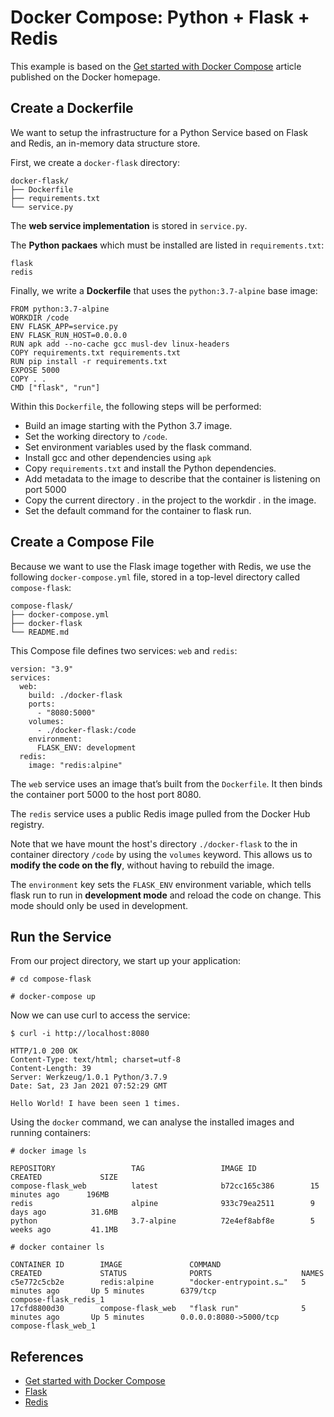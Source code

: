 # Docker Compose: Python + Flask + Redis

This example is based on the [Get started with Docker Compose](https://docs.docker.com/compose/gettingstarted/)
article published on the Docker homepage.

## Create a Dockerfile

We want to setup the infrastructure for a Python Service based on Flask and Redis, an in-memory data structure store.

First, we create a `docker-flask` directory:
```
docker-flask/
├── Dockerfile
├── requirements.txt
└── service.py
```
The **web service implementation** is stored in `service.py`. 

The **Python packaes** which must be installed are listed in `requirements.txt`:
```
flask
redis
```

Finally, we write a **Dockerfile** that uses the `python:3.7-alpine` base image:
```
FROM python:3.7-alpine
WORKDIR /code
ENV FLASK_APP=service.py
ENV FLASK_RUN_HOST=0.0.0.0
RUN apk add --no-cache gcc musl-dev linux-headers
COPY requirements.txt requirements.txt
RUN pip install -r requirements.txt
EXPOSE 5000
COPY . .
CMD ["flask", "run"]
```
Within this `Dockerfile`, the following steps will be performed:
* Build an image starting with the Python 3.7 image.
* Set the working directory to `/code`.
* Set environment variables used by the flask command.
* Install gcc and other dependencies using `apk`
* Copy `requirements.txt` and install the Python dependencies.
* Add metadata to the image to describe that the container is listening on port 5000
* Copy the current directory . in the project to the workdir . in the image.
* Set the default command for the container to flask run.


## Create a Compose File
Because we want to use the Flask image together with Redis, we use the following `docker-compose.yml` file,
stored in a top-level directory called `compose-flask`:
```
compose-flask/
├── docker-compose.yml
├── docker-flask
└── README.md
```
This Compose file defines two services: `web` and `redis`:
```
version: "3.9"
services:
  web:
    build: ./docker-flask
    ports:
      - "8080:5000"
    volumes:
      - ./docker-flask:/code
    environment:
      FLASK_ENV: development
  redis:
    image: "redis:alpine"
```
The `web` service uses an image that’s built from the `Dockerfile`. 
It then binds the container port 5000 to the host port 8080. 
 
The `redis` service uses a public Redis image pulled from the Docker Hub registry.
  
Note that we have mount the host's directory `./docker-flask` to the in container directory `/code`
by using the `volumes` keyword.
This allows us to **modify the code on the fly**, without having to rebuild the image.

The `environment` key sets the `FLASK_ENV` environment variable, which tells flask run to run in **development mode** 
and reload the code on change. This mode should only be used in development.

## Run the Service
From our project directory, we start up your application:
```
# cd compose-flask

# docker-compose up
```

Now we can use curl to access the service:
```
$ curl -i http://localhost:8080

HTTP/1.0 200 OK
Content-Type: text/html; charset=utf-8
Content-Length: 39
Server: Werkzeug/1.0.1 Python/3.7.9
Date: Sat, 23 Jan 2021 07:52:29 GMT

Hello World! I have been seen 1 times.
```

Using the `docker` command, we can analyse the installed images and running containers:

```
# docker image ls 

REPOSITORY                 TAG                 IMAGE ID            CREATED             SIZE
compose-flask_web          latest              b72cc165c386        15 minutes ago      196MB
redis                      alpine              933c79ea2511        9 days ago          31.6MB
python                     3.7-alpine          72e4ef8abf8e        5 weeks ago         41.1MB
```

```
# docker container ls

CONTAINER ID        IMAGE               COMMAND                  CREATED             STATUS              PORTS                    NAMES
c5e772c5cb2e        redis:alpine        "docker-entrypoint.s…"   5 minutes ago       Up 5 minutes        6379/tcp                 compose-flask_redis_1
17cfd8800d30        compose-flask_web   "flask run"              5 minutes ago       Up 5 minutes        0.0.0.0:8080->5000/tcp   compose-flask_web_1
```


## References
* [Get started with Docker Compose](https://docs.docker.com/compose/gettingstarted/)
* [Flask](https://flask.palletsprojects.com/en/1.1.x/)
* [Redis](https://redis.io/)